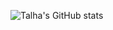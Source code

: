 ![Talha's GitHub stats](https://github-readme-stats.vercel.app/api?username=talha-amin&show_icons=true&theme=tokyonight)

